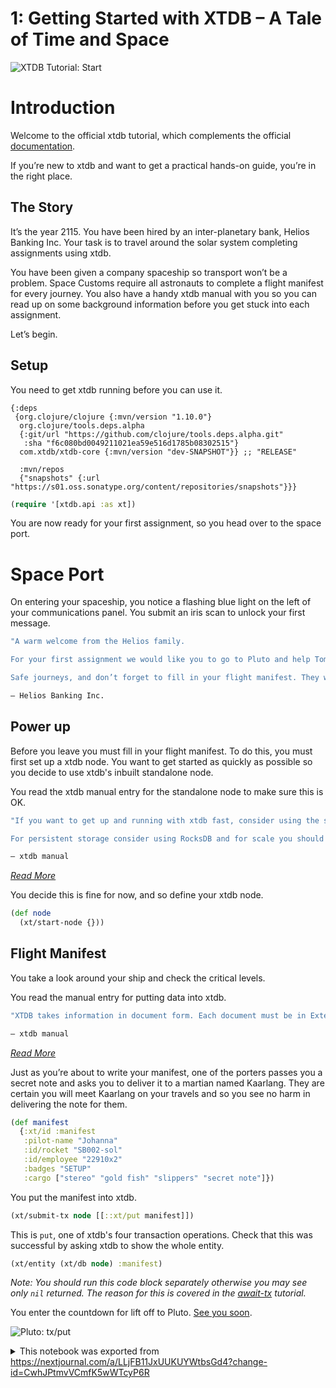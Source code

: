 # 1: Getting Started with XTDB – A Tale of Time and Space

![XTDB Tutorial: Start](https://github.com/xtdb/xtdb-tutorial/raw/main/images/1a-start-earth-title.png)

# Introduction

Welcome to the official xtdb tutorial, which complements the official [documentation](https://xtdb.com/reference/installation.html).

If you’re new to xtdb and want to get a practical hands-on guide, you’re in the right place.

## The Story

It’s the year 2115. You have been hired by an inter-planetary bank, Helios Banking Inc. Your task is to travel around the solar system completing assignments using xtdb.

You have been given a company spaceship so transport won’t be a problem. Space Customs require all astronauts to complete a flight manifest for every journey. You also have a handy xtdb manual with you so you can read up on some background information before you get stuck into each assignment.

Let’s begin.

## Setup

You need to get xtdb running before you can use it.

```edn no-exec id=ffcf0396-b3f9-40e6-a0c2-654401879781
{:deps
 {org.clojure/clojure {:mvn/version "1.10.0"}
  org.clojure/tools.deps.alpha
  {:git/url "https://github.com/clojure/tools.deps.alpha.git"
   :sha "f6c080bd0049211021ea59e516d1785b08302515"}
  com.xtdb/xtdb-core {:mvn/version "dev-SNAPSHOT"}} ;; "RELEASE"

  :mvn/repos
  {"snapshots" {:url "https://s01.oss.sonatype.org/content/repositories/snapshots"}}}
```

```clojure id=35dc65e9-f458-4e32-9a59-1af72cd12a78
(require '[xtdb.api :as xt])
```

You are now ready for your first assignment, so you head over to the space port.

# Space Port

On entering your spaceship, you notice a flashing blue light on the left of your communications panel. You submit an iris scan to unlock your first message.

```clojure no-exec id=0dfd4496-febc-41b0-962a-0fc4e590368a
"A warm welcome from the Helios family.

For your first assignment we would like you to go to Pluto and help Tombaugh Resources Ltd. set up their stock reporting system. There will be a ticket with more information waiting for you upon your arrival. Find Reginald if you have any questions.

Safe journeys, and don’t forget to fill in your flight manifest. They won’t let you land without one."

— Helios Banking Inc.
```

## Power up

Before you leave you must fill in your flight manifest. To do this, you must first set up a xtdb node. You want to get started as quickly as possible so you decide to use xtdb's inbuilt standalone node.

You read the xtdb manual entry for the standalone node to make sure this is OK.

```clojure no-exec id=bda0feab-462e-4584-be69-e9e3c23d25f7
"If you want to get up and running with xtdb fast, consider using the standalone node. There is a xtdb inbuilt standalone node which is the most simple way to start playing with xtdb. Bear in mind that this does not store any information beyond your session.

For persistent storage consider using RocksDB and for scale you should consider using Kafka."

— xtdb manual
```

*[Read More](https://xtdb.com/reference/installation.html)*

You decide this is fine for now, and so define your xtdb node.

```clojure id=2bdeaaa6-3672-48c1-bbc7-aa5d05fd1153
(def node
  (xt/start-node {}))
```

## Flight Manifest

You take a look around your ship and check the critical levels.

You read the manual entry for putting data into xtdb.

```clojure no-exec id=ca575f8d-8096-48d8-acef-9a05712e43c6
"XTDB takes information in document form. Each document must be in Extensible Data Notation (edn) and each document must contain a unique `:xt/id` value. However, beyond those two requirements you have the flexibility to add whatever you like to your documents because xtdb is schemaless."

— xtdb manual
```

*[Read More](https://xtdb.com/reference/transactions.html#put)*

Just as you’re about to write your manifest, one of the porters passes you a secret note and asks you to deliver it to a martian named Kaarlang. They are certain you will meet Kaarlang on your travels and so you see no harm in delivering the note for them.

```clojure id=4a6c4961-14b1-4ac9-96e7-7aec033b55a8
(def manifest
  {:xt/id :manifest
   :pilot-name "Johanna"
   :id/rocket "SB002-sol"
   :id/employee "22910x2"
   :badges "SETUP"
   :cargo ["stereo" "gold fish" "slippers" "secret note"]})
```

You put the manifest into xtdb.

```clojure id=bd1e9012-f10e-4bfb-bee3-83abf3be162e
(xt/submit-tx node [[::xt/put manifest]])
```

This is `put`, one of xtdb's four transaction operations. Check that this was successful by asking xtdb to show the whole entity.

```clojure id=3e0d81c5-2598-432f-9f83-038b47b5f5fc
(xt/entity (xt/db node) :manifest)
```

*Note: You should run this code block separately otherwise you may see only `nil` returned. The reason for this is covered in the [await-tx](https://nextjournal.com/xtdb-tutorial/await/) tutorial.*

You enter the countdown for lift off to Pluto. [See you soon](https://nextjournal.com/xtdb-tutorial/put).

![Pluto: tx/put](https://github.com/xtdb/xtdb-tutorial/raw/main/images/1b-put-tx-pluto.png)


<details id="com.nextjournal.article">
<summary>This notebook was exported from <a href="https://nextjournal.com/a/LLjFB11JxUUKUYWtbsGd4?change-id=CwhJPtmvVCmfK5wWTcyP6R">https://nextjournal.com/a/LLjFB11JxUUKUYWtbsGd4?change-id=CwhJPtmvVCmfK5wWTcyP6R</a></summary>

```edn nextjournal-metadata
{:article
 {:settings nil,
  :nodes
  {"0dfd4496-febc-41b0-962a-0fc4e590368a"
   {:id "0dfd4496-febc-41b0-962a-0fc4e590368a", :kind "code-listing"},
   "2bdeaaa6-3672-48c1-bbc7-aa5d05fd1153"
   {:compute-ref #uuid "5c437de6-f597-4daf-b298-b33efc200c51",
    :exec-duration 76,
    :id "2bdeaaa6-3672-48c1-bbc7-aa5d05fd1153",
    :kind "code",
    :output-log-lines {},
    :refs (),
    :runtime [:runtime "80403b0a-1226-48ff-9bcc-624ed02e3635"]},
   "35dc65e9-f458-4e32-9a59-1af72cd12a78"
   {:compute-ref #uuid "316fd86f-c914-435e-b7ce-3c527c97c8bc",
    :exec-duration 54,
    :id "35dc65e9-f458-4e32-9a59-1af72cd12a78",
    :kind "code",
    :output-log-lines {},
    :refs (),
    :runtime [:runtime "80403b0a-1226-48ff-9bcc-624ed02e3635"]},
   "3e0d81c5-2598-432f-9f83-038b47b5f5fc"
   {:compute-ref #uuid "ec370f8f-cff5-4cc8-b3f3-87d93f73032e",
    :exec-duration 57,
    :id "3e0d81c5-2598-432f-9f83-038b47b5f5fc",
    :kind "code",
    :output-log-lines {},
    :refs (),
    :runtime [:runtime "80403b0a-1226-48ff-9bcc-624ed02e3635"]},
   "4a6c4961-14b1-4ac9-96e7-7aec033b55a8"
   {:compute-ref #uuid "4108884b-d4e8-4053-a2a9-afc97268bf21",
    :exec-duration 67,
    :id "4a6c4961-14b1-4ac9-96e7-7aec033b55a8",
    :kind "code",
    :output-log-lines {},
    :refs (),
    :runtime [:runtime "80403b0a-1226-48ff-9bcc-624ed02e3635"]},
   "6e1e3414-7ad4-42fa-ace0-6939985e69e2"
   {:id "6e1e3414-7ad4-42fa-ace0-6939985e69e2",
    :kind "file",
    :layout :normal},
   "80403b0a-1226-48ff-9bcc-624ed02e3635"
   {:environment
    [:environment
     {:article/nextjournal.id
      #uuid "5b45eb52-bad4-413d-9d7f-b2b573a25322",
      :change/nextjournal.id
      #uuid "5cd52af1-7a79-4804-a169-d6ffcdb6eb7a",
      :node/id "0ae15688-6f6a-40e2-a4fa-52d81371f733"}],
    :id "80403b0a-1226-48ff-9bcc-624ed02e3635",
    :kind "runtime",
    :language "clojure",
    :type :nextjournal,
    :runtime/mounts
    [{:src [:node "ffcf0396-b3f9-40e6-a0c2-654401879781"],
      :dest "/deps.edn"}]},
   "bd1e9012-f10e-4bfb-bee3-83abf3be162e"
   {:compute-ref #uuid "15aa0cea-9aaa-460d-b8fd-d550c6edc86e",
    :exec-duration 56,
    :id "bd1e9012-f10e-4bfb-bee3-83abf3be162e",
    :kind "code",
    :output-log-lines {},
    :refs (),
    :runtime [:runtime "80403b0a-1226-48ff-9bcc-624ed02e3635"]},
   "bda0feab-462e-4584-be69-e9e3c23d25f7"
   {:id "bda0feab-462e-4584-be69-e9e3c23d25f7", :kind "code-listing"},
   "ca575f8d-8096-48d8-acef-9a05712e43c6"
   {:id "ca575f8d-8096-48d8-acef-9a05712e43c6", :kind "code-listing"},
   "e30d339b-2518-4991-a8a3-2fd589271aa9"
   {:id "e30d339b-2518-4991-a8a3-2fd589271aa9",
    :kind "file",
    :layout :normal},
   "ffcf0396-b3f9-40e6-a0c2-654401879781"
   {:id "ffcf0396-b3f9-40e6-a0c2-654401879781",
    :kind "code-listing",
    :name "deps.edn"}},
  :nextjournal/id #uuid "02b34a27-0a82-4076-85ef-c23ed21471d7",
  :article/change
  {:nextjournal/id #uuid "60b78648-51a6-415d-af80-3afca65102c2"}}}

```
</details>
